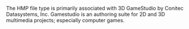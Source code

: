 The HMP file type is primarily associated with 3D GameStudio by Conitec Datasystems, Inc. Gamestudio is an authoring suite for 2D and 3D multimedia projects; especially computer games.
